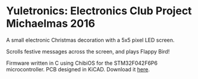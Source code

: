 # Yuletronics: Electronics Club Project Michaelmas 2016

A small electronic Christmas decoration with a 5x5 pixel LED screen.

Scrolls festive messages across the screen, and plays Flappy Bird!

Firmware written in C using ChibiOS for the STM32F042F6P6 microcontroller.
PCB designed in KiCAD. Download it [here](http://kicad-pcb.org/).

